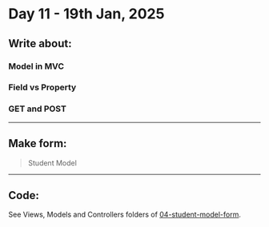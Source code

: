 # Day 11 - 19th Jan, 2025

## Write about:

### Model in MVC

### Field vs Property

### GET and POST

---

## Make form:

> Student Model

---

## Code:

See Views, Models and Controllers folders of [04-student-model-form](../applications/04-student-model-form/).